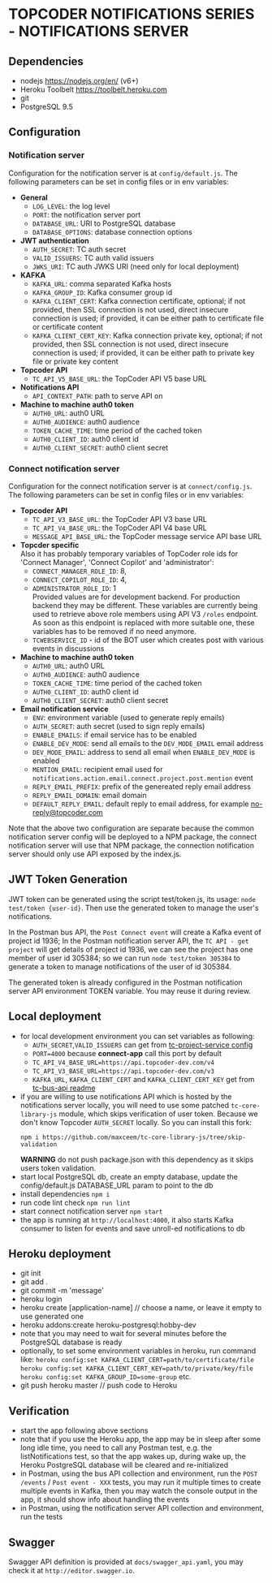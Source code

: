 # TOPCODER NOTIFICATIONS SERIES  - NOTIFICATIONS SERVER


## Dependencies
- nodejs https://nodejs.org/en/ (v6+)
- Heroku Toolbelt https://toolbelt.heroku.com
- git
- PostgreSQL 9.5


## Configuration

### Notification server
Configuration for the notification server is at `config/default.js`.
The following parameters can be set in config files or in env variables:
- **General**
  - `LOG_LEVEL`: the log level
  - `PORT`: the notification server port
  - `DATABASE_URL`: URI to PostgreSQL database
  - `DATABASE_OPTIONS`: database connection options
- **JWT authentication**
  - `AUTH_SECRET`: TC auth secret
  - `VALID_ISSUERS`: TC auth valid issuers
  - `JWKS_URI`: TC auth JWKS URI (need only for local deployment)
- **KAFKA**
  - `KAFKA_URL`: comma separated Kafka hosts
  - `KAFKA_GROUP_ID`: Kafka consumer group id
  - `KAFKA_CLIENT_CERT`: Kafka connection certificate, optional;
      if not provided, then SSL connection is not used, direct insecure connection is used;
      if provided, it can be either path to certificate file or certificate content
  - `KAFKA_CLIENT_CERT_KEY`: Kafka connection private key, optional;
      if not provided, then SSL connection is not used, direct insecure connection is used;
      if provided, it can be either path to private key file or private key content
- **Topcoder API**
  - `TC_API_V5_BASE_URL`: the TopCoder API V5 base URL
- **Notifications API**
  - `API_CONTEXT_PATH`: path to serve API on
- **Machine to machine auth0 token**
  - `AUTH0_URL`: auth0 URL
  - `AUTH0_AUDIENCE`: auth0 audience
  - `TOKEN_CACHE_TIME`: time period of the cached token
  - `AUTH0_CLIENT_ID`: auth0 client id
  - `AUTH0_CLIENT_SECRET`: auth0 client secret

### Connect notification server
Configuration for the connect notification server is at `connect/config.js`.
The following parameters can be set in config files or in env variables:
- **Topcoder API**
  - `TC_API_V3_BASE_URL`: the TopCoder API V3 base URL
  - `TC_API_V4_BASE_URL`: the TopCoder API V4 base URL
  - `MESSAGE_API_BASE_URL`: the TopCoder message service API base URL
- **Topcder specific**<br>
    Also it has probably temporary variables of TopCoder role ids for 'Connect Manager', 'Connect Copilot' and 'administrator':
  - `CONNECT_MANAGER_ROLE_ID`: 8,
  - `CONNECT_COPILOT_ROLE_ID`: 4,
  - `ADMINISTRATOR_ROLE_ID`: 1<br>
    Provided values are for development backend. For production backend they may be different.
    These variables are currently being used to retrieve above role members using API V3 `/roles` endpoint. As soon as this endpoint is replaced with more suitable one, these variables has to be removed if no need anymore.
  - `TCWEBSERVICE_ID` - id of the BOT user which creates post with various events in discussions
- **Machine to machine auth0 token**
  - `AUTH0_URL`: auth0 URL
  - `AUTH0_AUDIENCE`: auth0 audience
  - `TOKEN_CACHE_TIME`: time period of the cached token
  - `AUTH0_CLIENT_ID`: auth0 client id
  - `AUTH0_CLIENT_SECRET`: auth0 client secret
- **Email notification service**
  - `ENV`: environment variable (used to generate reply emails)
  - `AUTH_SECRET`: auth secret (used to sign reply emails)
  - `ENABLE_EMAILS`: if email service has to be enabled
  - `ENABLE_DEV_MODE`: send all emails to the `DEV_MODE_EMAIL` email address
  - `DEV_MODE_EMAIL`: address to send all email when `ENABLE_DEV_MODE` is enabled
  - `MENTION_EMAIL`: recipient email used for `notifications.action.email.connect.project.post.mention` event
  - `REPLY_EMAIL_PREFIX`: prefix of the genereated reply email address
  - `REPLY_EMAIL_DOMAIN`: email domain
  - `DEFAULT_REPLY_EMAIL`: default reply to email address, for example no-reply@topcoder.com

Note that the above two configuration are separate because the common notification server config
will be deployed to a NPM package, the connect notification server will use that NPM package,
the connection notification server should only use API exposed by the index.js.


## JWT Token Generation

JWT token can be generated using the script test/token.js, its usage: `node test/token {user-id}`.
Then use the generated token to manage the user's notifications.

In the Postman bus API, the `Post Connect event` will create a Kafka event of project id 1936;
In the Postman notification server API, the `TC API - get project` will get details of project id 1936,
we can see the project has one member of user id 305384;
so we can run `node test/token 305384` to generate a token to manage notifications of the user of id 305384.

The generated token is already configured in the Postman notification server API environment TOKEN variable.
You may reuse it during review.

## Local deployment
- for local development environment you can set variables as following:
  - `AUTH_SECRET`,`VALID_ISSUERS` can get from [tc-project-service config](https://github.com/topcoder-platform/tc-project-service/blob/dev/config/default.json)
  - `PORT=4000` because **connect-app** call this port by default
  - `TC_API_V4_BASE_URL=https://api.topcoder-dev.com/v4`
  - `TC_API_V3_BASE_URL=https://api.topcoder-dev.com/v3`
  - `KAFKA_URL`, `KAFKA_CLIENT_CERT` and `KAFKA_CLIENT_CERT_KEY` get from [tc-bus-api readme](https://github.com/topcoder-platform/tc-bus-api/tree/dev)
- if you are willing to use notifications API which is hosted by the notifications server locally, you will need to use some patched `tc-core-library-js` module, which skips verification of user token. Because we don't know Topcoder `AUTH_SECRET` locally. So you can install this fork:
  ```
  npm i https://github.com/maxceem/tc-core-library-js/tree/skip-validation
  ```
  **WARNING** do not push package.json with this dependency as it skips users token validation.
- start local PostgreSQL db, create an empty database, update the config/default.js DATABASE_URL param to point to the db
- install dependencies `npm i`
- run code lint check `npm run lint`
- start connect notification server `npm start`
- the app is running at `http://localhost:4000`, it also starts Kafka consumer to listen for events and save unroll-ed notifications to db


## Heroku deployment

- git init
- git add .
- git commit -m 'message'
- heroku login
- heroku create [application-name] // choose a name, or leave it empty to use generated one
- heroku addons:create heroku-postgresql:hobby-dev
- note that you may need to wait for several minutes before the PostgreSQL database is ready
- optionally, to set some environment variables in heroku, run command like:
  `heroku config:set KAFKA_CLIENT_CERT=path/to/certificate/file`
  `heroku config:set KAFKA_CLIENT_CERT_KEY=path/to/private/key/file`
  `heroku config:set KAFKA_GROUP_ID=some-group`
  etc.
- git push heroku master // push code to Heroku


## Verification

- start the app following above sections
- note that if you use the Heroku app, the app may be in sleep after some long idle time, you need to call any Postman test, e.g. the
  listNotifications test, so that the app wakes up, during wake up, the Heroku PostgreSQL database will be cleared and re-initialized
- in Postman, using the bus API collection and environment, run the `POST /events` / `Post event - XXX` tests,
  you may run it multiple times to create multiple events in Kafka,
  then you may watch the console output in the app, it should show info about handling the events
- in Postman, using the notification server API collection and environment, run the tests


## Swagger

Swagger API definition is provided at `docs/swagger_api.yaml`,
you may check it at `http://editor.swagger.io`.

